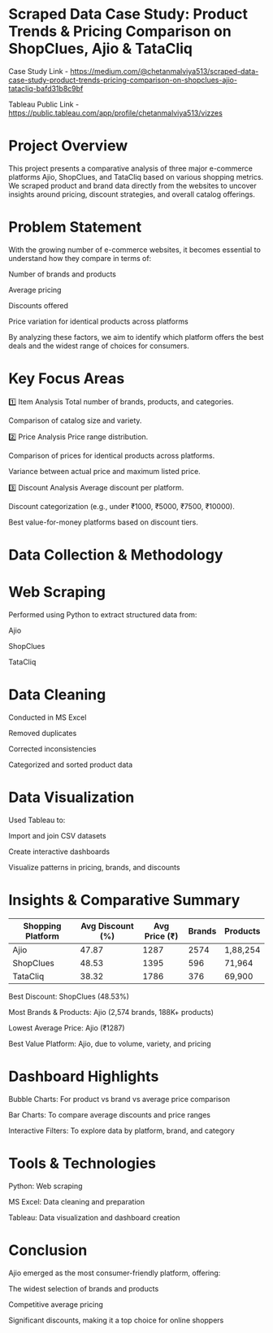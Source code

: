 # Scraped Data Case Study: Product Trends & Pricing Comparison on ShopClues, Ajio & TataCliq

Case Study Link - https://medium.com/@chetanmalviya513/scraped-data-case-study-product-trends-pricing-comparison-on-shopclues-ajio-tatacliq-bafd31b8c9bf

Tableau Public Link - https://public.tableau.com/app/profile/chetanmalviya513/vizzes

# Project Overview
This project presents a comparative analysis of three major e-commerce platforms Ajio, ShopClues, and TataCliq based on various shopping metrics. We scraped product and brand data directly from the websites to uncover insights around pricing, discount strategies, and overall catalog offerings. 

# Problem Statement
With the growing number of e-commerce websites, it becomes essential to understand how they compare in terms of:

Number of brands and products

Average pricing

Discounts offered

Price variation for identical products across platforms

By analyzing these factors, we aim to identify which platform offers the best deals and the widest range of choices for consumers.

# Key Focus Areas

1️⃣ Item Analysis
Total number of brands, products, and categories.

Comparison of catalog size and variety.

2️⃣ Price Analysis
Price range distribution.

Comparison of prices for identical products across platforms.

Variance between actual price and maximum listed price.

3️⃣ Discount Analysis
Average discount per platform.

Discount categorization (e.g., under ₹1000, ₹5000, ₹7500, ₹10000).

Best value-for-money platforms based on discount tiers.

# Data Collection & Methodology

# Web Scraping
Performed using Python to extract structured data from:

Ajio

ShopClues

TataCliq

# Data Cleaning
Conducted in MS Excel

Removed duplicates

Corrected inconsistencies

Categorized and sorted product data

# Data Visualization
Used Tableau to:

Import and join CSV datasets

Create interactive dashboards

Visualize patterns in pricing, brands, and discounts

# Insights & Comparative Summary

| Shopping Platform | Avg Discount (%) | Avg Price (₹) | Brands | Products   |
|-------------------|------------------|----------------|--------|------------|
| Ajio              | 47.87            | 1287           | 2574   | 1,88,254   |
| ShopClues         | 48.53            | 1395           | 596    | 71,964     |
| TataCliq          | 38.32            | 1786           | 376    | 69,900     |


Best Discount: ShopClues (48.53%)

Most Brands & Products: Ajio (2,574 brands, 188K+ products)

Lowest Average Price: Ajio (₹1287)

Best Value Platform: Ajio, due to volume, variety, and pricing

# Dashboard Highlights
Bubble Charts: For product vs brand vs average price comparison

Bar Charts: To compare average discounts and price ranges

Interactive Filters: To explore data by platform, brand, and category

# Tools & Technologies
Python: Web scraping

MS Excel: Data cleaning and preparation

Tableau: Data visualization and dashboard creation

# Conclusion
Ajio emerged as the most consumer-friendly platform, offering:

The widest selection of brands and products

Competitive average pricing

Significant discounts, making it a top choice for online shoppers


